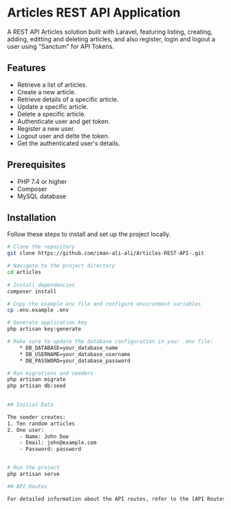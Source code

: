 # Articles REST API Application

A REST API Articles solution built with Laravel, featuring listing, creating, adding, editting and deleting articles, and also register, login and logout a user using "Sanctum" for API Tokens.


## Features

- Retrieve a list of articles.
- Create a new article.
- Retrieve details of a specific article.
- Update a specific article.
- Delete a specific article.
- Authenticate user and get token.
- Register a new user.
- Logout user and  delte the token.
- Get the authenticated user's details. 


## Prerequisites

- PHP 7.4 or higher
- Composer
- MySQL database


## Installation
Follow these steps to install and set up the project locally.

```bash
# Clone the repository
git clone https://github.com/iman-ali-ali/Articles-REST-API-.git

# Navigate to the project directory
cd articles
     
# Install dependencies
composer install

# Copy the example env file and configure environment variables
cp .env.example .env

# Generate application key
php artisan key:generate

# Make sure to update the database configuration in your .env file:
    * DB_DATABASE=your_database_name
    * DB_USERNAME=your_database_username
    * DB_PASSWORD=your_database_password

# Run migrations and seeders
php artisan migrate
php artisan db:seed

  
## Initial Data

The seeder creates:
1. Ten random articles
2. One user: 
    - Name: John Doe
    - Email: john@example.com
    - Password: password


# Run the project
php artisan serve

## API Routes

For detailed information about the API routes, refer to the [API Routes Documentation](routes.md).


